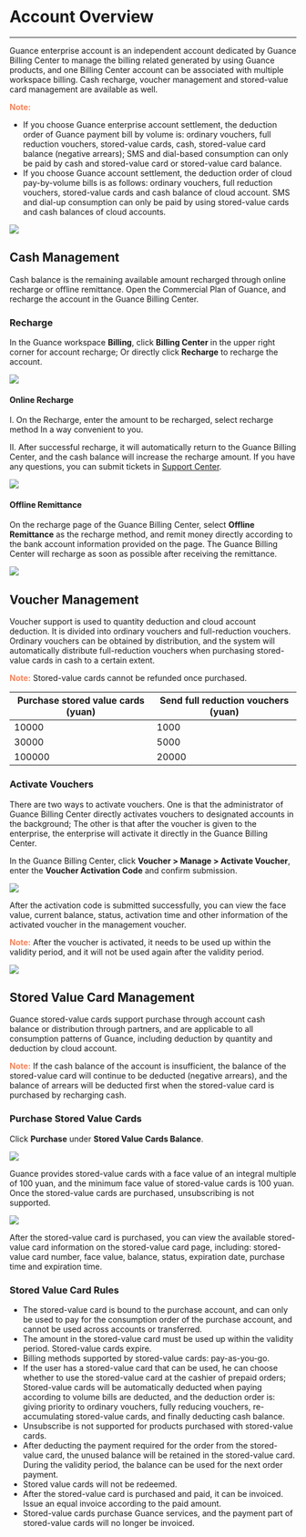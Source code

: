 # Account Overview
---

Guance enterprise account is an independent account dedicated by Guance Billing Center to manage the billing related generated by using Guance products, and one Billing Center account can be associated with multiple workspace billing. Cash recharge, voucher management and stored-value card management are available as well.

<font color=coral>**Note:**</font>

- If you choose Guance enterprise account settlement, the deduction order of Guance payment bill by volume is: ordinary vouchers, full reduction vouchers, stored-value cards, cash, stored-value card balance (negative arrears); SMS and dial-based consumption can only be paid by cash and stored-value card or stored-value card balance.
- If you choose Guance account settlement, the deduction order of cloud pay-by-volume bills is as follows: ordinary vouchers, full reduction vouchers, stored-value cards and cash balance of cloud account. SMS and dial-up consumption can only be paid by using stored-value cards and cash balances of cloud accounts.

![](../../img/1.account_1.png)

## Cash Management

Cash balance is the remaining available amount recharged through online recharge or offline remittance. Open the Commercial Plan of Guance, and recharge the account in the Guance Billing Center.


### Recharge

In the Guance workspace **Billing**, click **Billing Center** in the upper right corner for account recharge; Or directly click **Recharge** to recharge the account.

![](../../img/12.billing_1.png)

#### Online Recharge

I. On the Recharge, enter the amount to be recharged, select recharge method In a way convenient to you.

<!--
II. At Alipay cashier, scan the QR code with your mobile phone to pay.

![](../../img/10.account_type_4.png)

III. Prompt that the payment is successful and automatically return to the merchant.

![](../../img/10.account_type_5.png)
-->

II. After successful recharge, it will automatically return to the Guance Billing Center, and the cash balance will increase the recharge amount. If you have any questions, you can submit tickets in [Support Center](../support-center.md).

![](../../img/10.account_type_1.png)

<!--
![](../../img/1.account_2.png)
-->

#### Offline Remittance

On the recharge page of the Guance Billing Center, select **Offline Remittance** as the recharge method, and remit money directly according to the bank account information provided on the page. The Guance Billing Center will recharge as soon as possible after receiving the remittance.

![](../../img/10.account_type_2.png)

## Voucher Management

Voucher support is used to quantity deduction and cloud account deduction. It is divided into ordinary vouchers and full-reduction vouchers. Ordinary vouchers can be obtained by distribution, and the system will automatically distribute full-reduction vouchers when purchasing stored-value cards in cash to a certain extent.

<font color=coral>**Note:**</font> Stored-value cards cannot be refunded once purchased.

| Purchase stored value cards (yuan) | Send full reduction vouchers (yuan) |
| --- | --- |
| 10000 | 1000 |
| 30000 | 5000 |
| 100000 | 20000 |



### Activate Vouchers

There are two ways to activate vouchers. One is that the administrator of Guance Billing Center directly activates vouchers to designated accounts in the background; The other is that after the voucher is given to the enterprise, the enterprise will activate it directly in the Guance Billing Center.

In the Guance Billing Center, click **Voucher > Manage > Activate Voucher**, enter the **Voucher Activation Code** and confirm submission.

![](../../img/10.account_type_3.1.png)

After the activation code is submitted successfully, you can view the face value, current balance, status, activation time and other information of the activated voucher in the management voucher.

<font color=coral>**Note:**</font> After the voucher is activated, it needs to be used up within the validity period, and it will not be used again after the validity period.

![](../../img/16.account_2.png)


## Stored Value Card Management

Guance stored-value cards support purchase through account cash balance or distribution through partners, and are applicable to all consumption patterns of Guance, including deduction by quantity and deduction by cloud account.

<font color=coral>**Note:**</font> If the cash balance of the account is insufficient, the balance of the stored-value card will continue to be deducted (negative arrears), and the balance of arrears will be deducted first when the stored-value card is purchased by recharging cash.

### Purchase Stored Value Cards

Click **Purchase** under **Stored Value Cards Balance**.

![](../../img/10.price_3.png)

Guance provides stored-value cards with a face value of an integral multiple of 100 yuan, and the minimum face value of stored-value cards is 100 yuan. Once the stored-value cards are purchased, unsubscribing is not supported.

![](../../img/10.price_5.png)

After the stored-value card is purchased, you can view the available stored-value card information on the stored-value card page, including: stored-value card number, face value, balance, status, expiration date, purchase time and expiration time.


### Stored Value Card Rules

- The stored-value card is bound to the purchase account, and can only be used to pay for the consumption order of the purchase account, and cannot be used across accounts or transferred.
- The amount in the stored-value card must be used up within the validity period. Stored-value cards expire.
- Billing methods supported by stored-value cards: pay-as-you-go.
- If the user has a stored-value card that can be used, he can choose whether to use the stored-value card at the cashier of prepaid orders; Stored-value cards will be automatically deducted when paying according to volume bills are deducted, and the deduction order is: giving priority to ordinary vouchers, fully reducing vouchers, re-accumulating stored-value cards, and finally deducting cash balance.
- Unsubscribe is not supported for products purchased with stored-value cards.
- After deducting the payment required for the order from the stored-value card, the unused balance will be retained in the stored-value card. During the validity period, the balance can be used for the next order payment.
- Stored value cards will not be redeemed.
- After the stored-value card is purchased and paid, it can be invoiced. Issue an equal invoice according to the paid amount.
- Stored-value cards purchase Guance services, and the payment part of stored-value cards will no longer be invoiced.


